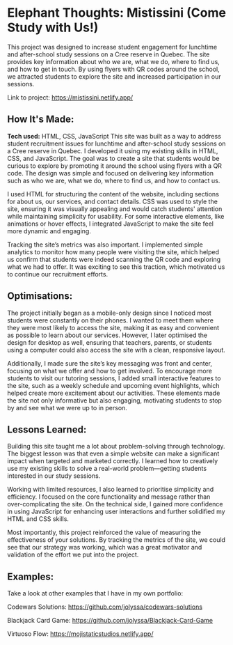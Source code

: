 # Elephant Thoughts: Mistissini (Come Study with Us!)

This project was designed to increase student engagement for lunchtime and after-school study sessions on a Cree reserve in Quebec. The site provides key information about who we are, what we do, where to find us, and how to get in touch. By using flyers with QR codes around the school, we attracted students to explore the site and increased participation in our sessions.

Link to project: https://mistissini.netlify.app/

## How It's Made:

**Tech used:** HTML, CSS, JavaScript
This site was built as a way to address student recruitment issues for lunchtime and after-school study sessions on a Cree reserve in Quebec. I developed it using my existing skills in HTML, CSS, and JavaScript. The goal was to create a site that students would be curious to explore by promoting it around the school using flyers with a QR code. The design was simple and focused on delivering key information such as who we are, what we do, where to find us, and how to contact us.

I used HTML for structuring the content of the website, including sections for about us, our services, and contact details. CSS was used to style the site, ensuring it was visually appealing and would catch students' attention while maintaining simplicity for usability. For some interactive elements, like animations or hover effects, I integrated JavaScript to make the site feel more dynamic and engaging.

Tracking the site’s metrics was also important. I implemented simple analytics to monitor how many people were visiting the site, which helped us confirm that students were indeed scanning the QR code and exploring what we had to offer. It was exciting to see this traction, which motivated us to continue our recruitment efforts.

## Optimisations:
The project initially began as a mobile-only design since I noticed most students were constantly on their phones. I wanted to meet them where they were most likely to access the site, making it as easy and convenient as possible to learn about our services. However, I later optimised the design for desktop as well, ensuring that teachers, parents, or students using a computer could also access the site with a clean, responsive layout.

Additionally, I made sure the site’s key messaging was front and center, focusing on what we offer and how to get involved. To encourage more students to visit our tutoring sessions, I added small interactive features to the site, such as a weekly schedule and upcoming event highlights, which helped create more excitement about our activities. These elements made the site not only informative but also engaging, motivating students to stop by and see what we were up to in person.

## Lessons Learned:
Building this site taught me a lot about problem-solving through technology. The biggest lesson was that even a simple website can make a significant impact when targeted and marketed correctly. I learned how to creatively use my existing skills to solve a real-world problem—getting students interested in our study sessions.

Working with limited resources, I also learned to prioritise simplicity and efficiency. I focused on the core functionality and message rather than over-complicating the site. On the technical side, I gained more confidence in using JavaScript for enhancing user interactions and further solidified my HTML and CSS skills.

Most importantly, this project reinforced the value of measuring the effectiveness of your solutions. By tracking the metrics of the site, we could see that our strategy was working, which was a great motivator and validation of the effort we put into the project.

## Examples:
Take a look at other examples that I have in my own portfolio:

Codewars Solutions: https://github.com/jolyssa/codewars-solutions

Blackjack Card Game: https://github.com/jolyssa/Blackjack-Card-Game

Virtuoso Flow: https://mojistaticstudios.netlify.app/
